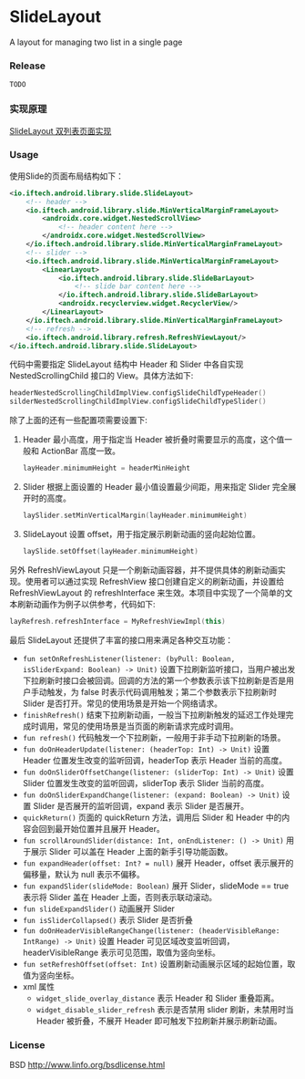# SlideLayout
A layout for managing two list in a single page

### Release
`TODO`

### 实现原理
[SlideLayout 双列表页面实现](https://github.com/tuesda/blog/blob/master/android/view/20190718_slidelayout_double_list/SlideLayout%20%E5%8F%8C%E5%88%97%E8%A1%A8%E9%A1%B5%E9%9D%A2%E5%AE%9E%E7%8E%B0.md)

### Usage

使用Slide的页面布局结构如下：
```xml
<io.iftech.android.library.slide.SlideLayout>
    <!-- header -->
    <io.iftech.android.library.slide.MinVerticalMarginFrameLayout>
        <androidx.core.widget.NestedScrollView>
            <!-- header content here -->
        </androidx.core.widget.NestedScrollView>
    </io.iftech.android.library.slide.MinVerticalMarginFrameLayout>
    <!-- slider -->
    <io.iftech.android.library.slide.MinVerticalMarginFrameLayout>
        <LinearLayout>
            <io.iftech.android.library.slide.SlideBarLayout>
                <!-- slide bar content here -->
            </io.iftech.android.library.slide.SlideBarLayout>
            <androidx.recyclerview.widget.RecyclerView/>
        </LinearLayout>
    </io.iftech.android.library.slide.MinVerticalMarginFrameLayout>
    <!-- refresh -->
    <io.iftech.android.library.refresh.RefreshViewLayout/>
</io.iftech.android.library.slide.SlideLayout>
```
代码中需要指定 SlideLayout 结构中 Header 和 Slider 中各自实现 NestedScrollingChild 接口的 View。具体方法如下:

```kotlin
headerNestedScrollingChildImplView.configSlideChildTypeHeader()
silderNestedScrollingChildImplView.configSlideChildTypeSlider()
```
除了上面的还有一些配置项需要设置下:

1. Header 最小高度，用于指定当 Header 被折叠时需要显示的高度，这个值一般和 ActionBar 高度一致。
    ```kotlin
    layHeader.minimumHeight = headerMinHeight
    ```
2. Slider 根据上面设置的 Header 最小值设置最少间距，用来指定 Slider 完全展开时的高度。
    ```kotlin
    laySlider.setMinVerticalMargin(layHeader.minimumHeight)
    ```
3. SlideLayout 设置 offset，用于指定展示刷新动画的竖向起始位置。
    ```kotlin
    laySlide.setOffset(layHeader.minimumHeight)
    ```
另外 RefreshViewLayout 只是一个刷新动画容器，并不提供具体的刷新动画实现。使用者可以通过实现 RefreshView 接口创建自定义的刷新动画，并设置给 RefreshViewLayout 的 refreshInterface 来生效。本项目中实现了一个简单的文本刷新动画作为例子以供参考，代码如下:
```kotlin
layRefresh.refreshInterface = MyRefreshViewImpl(this)
``` 
最后 SlideLayout 还提供了丰富的接口用来满足各种交互功能：

* `fun setOnRefreshListener(listener: (byPull: Boolean, isSliderExpand: Boolean) -> Unit)`
    设置下拉刷新监听接口，当用户被出发下拉刷新时接口会被回调。回调的方法的第一个参数表示该下拉刷新是否是用户手动触发，为 false 时表示代码调用触发；第二个参数表示下拉刷新时 Slider 是否打开。常见的使用场景是开始一个网络请求。
* `finishRefresh()`
    结束下拉刷新动画，一般当下拉刷新触发的延迟工作处理完成时调用，常见的使用场景是当页面的刷新请求完成时调用。
* `fun refresh()`
    代码触发一个下拉刷新，一般用于非手动下拉刷新的场景。
* `fun doOnHeaderUpdate(listener: (headerTop: Int) -> Unit)`
    设置 Header 位置发生改变的监听回调，headerTop 表示 Header 当前的高度。
* `fun doOnSliderOffsetChange(listener: (sliderTop: Int) -> Unit)`
    设置 Slider 位置发生改变的监听回调，sliderTop 表示 Slider 当前的高度。
* `fun doOnSliderExpandChange(listener: (expand: Boolean) -> Unit)`
    设置 Slider 是否展开的监听回调，expand 表示 Slider 是否展开。
* `quickReturn()`
    页面的 quickReturn 方法，调用后 Slider 和 Header 中的内容会回到最开始位置并且展开 Header。
* `fun scrollAroundSlider(distance: Int, onEndListener: () -> Unit)`
    用于展示 Slider 可以盖在 Header 上面的新手引导功能函数。
* `fun expandHeader(offset: Int? = null)`
    展开 Header，offset 表示展开的偏移量，默认为 null 表示不偏移。
* `fun expandSlider(slideMode: Boolean)`
    展开 Slider，slideMode == true 表示将 Slider 盖在 Header 上面，否则表示联动滚动。
* `fun slideExpandSlider()`
    动画展开 Slider
* `fun isSliderCollapsed()`
    表示 Slider 是否折叠
* `fun doOnHeaderVisibleRangeChange(listener: (headerVisibleRange: IntRange) -> Unit)`
    设置 Header 可见区域改变监听回调，headerVisibleRange 表示可见范围，取值为竖向坐标。
* `fun setRefreshOffset(offset: Int)`
    设置刷新动画展示区域的起始位置，取值为竖向坐标。
* xml 属性
    * `widget_slide_overlay_distance` 表示 Header 和 Slider 重叠距离。
    * `widget_disable_slider_refresh` 表示是否禁用 slider 刷新，未禁用时当 Header 被折叠，不展开 Header 即可触发下拉刷新并展示刷新动画。
    
### License

BSD <http://www.linfo.org/bsdlicense.html> 